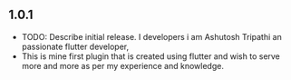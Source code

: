 ## 1.0.1

* TODO: Describe initial release.
I developers i am Ashutosh Tripathi an passionate flutter developer, 
* This is mine first plugin that is created using flutter and wish to serve more and more as per my experience and knowledge.